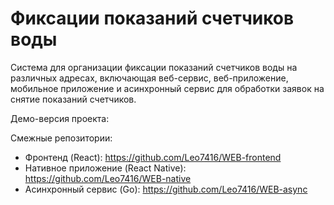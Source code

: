 # Фиксации показаний счетчиков воды

Система для организации фиксации показаний счетчиков воды на различных адресах, включающая веб-сервис, веб-приложение, мобильное приложение и асинхронный сервис для обработки заявок на снятие показаний счетчиков.

Демо-версия проекта: 

Смежные репозитории:
* Фронтенд (React): https://github.com/Leo7416/WEB-frontend
* Нативное приложение (React Native): https://github.com/Leo7416/WEB-native
* Асинхронный сервис (Go): https://github.com/Leo7416/WEB-async
